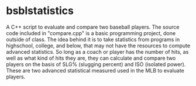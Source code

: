 # bsblstatistics
A C++ script to evaluate and compare two baseball players.
The source code included in "compare.cpp" is a basic programming project, done outside of class. The idea behind it is to take statistics from programs in highschool, college, and below, that may not have the resources to compute advanced statistics. So long as a coach or player has the number of hits, as well as what kind of hits they are, they can calculate and compare two players on the basis of SLG% (slugging percent) and ISO (isolated power). These are two advanced statistical measured used in the MLB to evaluate players.
